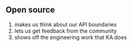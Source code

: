 ##  Open source <!-- .element: data-theme="ka-content" -->

1. makes us think about our API boundaries
2. lets us get feedback from the community
3. shows off the engineering work that KA does
